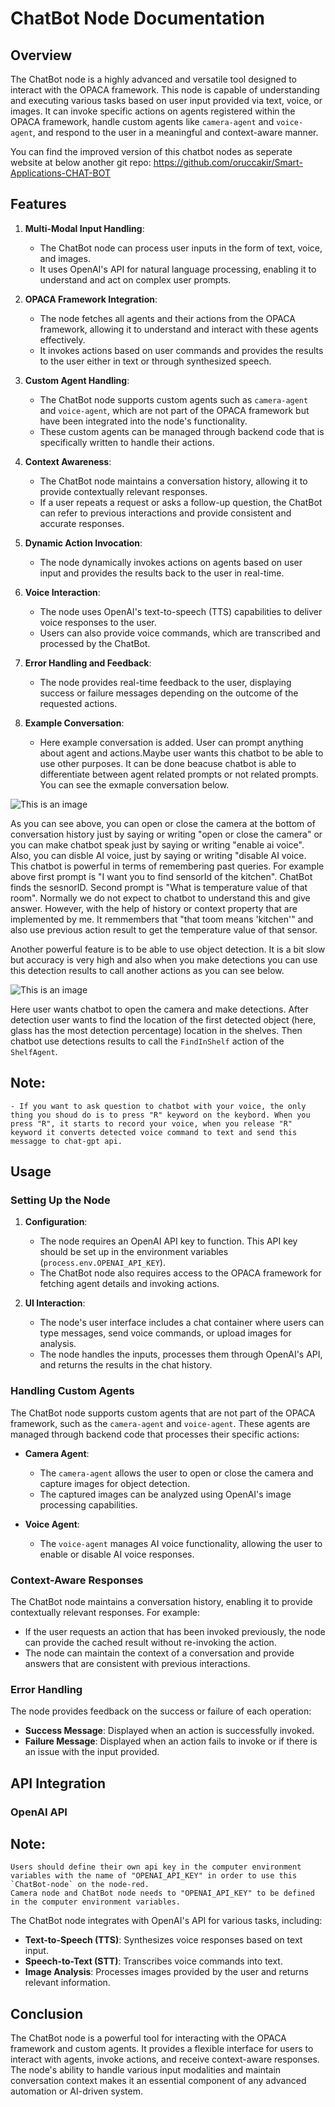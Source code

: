 
# ChatBot Node Documentation

## Overview

The ChatBot node is a highly advanced and versatile tool designed to interact with the OPACA framework. This node is capable of understanding and executing various tasks based on user input provided via text, voice, or images. It can invoke specific actions on agents registered within the OPACA framework, handle custom agents like `camera-agent` and `voice-agent`, and respond to the user in a meaningful and context-aware manner.

You can find the improved version of this chatbot nodes as seperate website at below another git repo:
    https://github.com/oruccakir/Smart-Applications-CHAT-BOT

## Features

1. **Multi-Modal Input Handling**: 
    - The ChatBot node can process user inputs in the form of text, voice, and images.
    - It uses OpenAI's API for natural language processing, enabling it to understand and act on complex user prompts.

2. **OPACA Framework Integration**: 
    - The node fetches all agents and their actions from the OPACA framework, allowing it to understand and interact with these agents effectively.
    - It invokes actions based on user commands and provides the results to the user either in text or through synthesized speech.

3. **Custom Agent Handling**: 
    - The ChatBot node supports custom agents such as `camera-agent` and `voice-agent`, which are not part of the OPACA framework but have been integrated into the node's functionality.
    - These custom agents can be managed through backend code that is specifically written to handle their actions.

4. **Context Awareness**: 
    - The ChatBot node maintains a conversation history, allowing it to provide contextually relevant responses.
    - If a user repeats a request or asks a follow-up question, the ChatBot can refer to previous interactions and provide consistent and accurate responses.

5. **Dynamic Action Invocation**: 
    - The node dynamically invokes actions on agents based on user input and provides the results back to the user in real-time.

6. **Voice Interaction**: 
    - The node uses OpenAI's text-to-speech (TTS) capabilities to deliver voice responses to the user.
    - Users can also provide voice commands, which are transcribed and processed by the ChatBot.

7. **Error Handling and Feedback**: 
    - The node provides real-time feedback to the user, displaying success or failure messages depending on the outcome of the requested actions.

8.  **Example Conversation**:
    - Here example conversation is added. User can prompt anything about agent and actions.Maybe user wants this chatbot to be able to use other purposes. It can be done beacuse chatbot is able to differentiate between agent related prompts or not related prompts. You can see the exmaple conversation below.

![This is an image](../resources/Images/chatbot_conversation.png)

As you can see above, you can open or close the camera at the bottom of conversation history just by saying or writing "open or close the camera" or you can make chatbot speak just by saying or writing "enable ai voice". Also, you can disble AI voice, just by saying or writing "disable AI voice.
This chatbot is powerful in terms of remembering past queries. For example above first prompt is "I want you to find sensorId of the kitchen". ChatBot finds the sesnorID.
Second prompt is "What is temperature value of that room". Normally we do not expect to chatbot to understand this and give answer. However, with the help of history or context property that are implemented by me. It remmembers that "that toom means 'kitchen'"  and also use previous action result to get the temperature value of that sensor.

Another powerful feature is to be able to use object detection. It is a bit slow but accuracy is very high and also when you make detections you can use this detection results to call another actions as you can see below.

![This is an image](../resources/Images/object_detection.png)

Here user wants chatbot to open the camera and make detections. After detection user wants to find the location of the first detected object (here, glass has the most detection percentage) location in the shelves. Then chatbot use detections results to call the `FindInShelf` action of the `ShelfAgent`.




## Note:
    - If you want to ask question to chatbot with your voice, the only thing you shoud do is to press "R" keyword on the keybord. When you press "R", it starts to record your voice, when you release "R" keyword it converts detected voice command to text and send this messagge to chat-gpt api. 


## Usage

### Setting Up the Node

1. **Configuration**:
    - The node requires an OpenAI API key to function. This API key should be set up in the environment variables (`process.env.OPENAI_API_KEY`).
    - The ChatBot node also requires access to the OPACA framework for fetching agent details and invoking actions.

2. **UI Interaction**:
    - The node's user interface includes a chat container where users can type messages, send voice commands, or upload images for analysis.
    - The node handles the inputs, processes them through OpenAI's API, and returns the results in the chat history.

### Handling Custom Agents

The ChatBot node supports custom agents that are not part of the OPACA framework, such as the `camera-agent` and `voice-agent`. These agents are managed through backend code that processes their specific actions:

- **Camera Agent**:
    - The `camera-agent` allows the user to open or close the camera and capture images for object detection.
    - The captured images can be analyzed using OpenAI's image processing capabilities.

- **Voice Agent**:
    - The `voice-agent` manages AI voice functionality, allowing the user to enable or disable AI voice responses.

### Context-Aware Responses

The ChatBot node maintains a conversation history, enabling it to provide contextually relevant responses. For example:

- If the user requests an action that has been invoked previously, the node can provide the cached result without re-invoking the action.
- The node can maintain the context of a conversation and provide answers that are consistent with previous interactions.

### Error Handling

The node provides feedback on the success or failure of each operation:

- **Success Message**: Displayed when an action is successfully invoked.
- **Failure Message**: Displayed when an action fails to invoke or if there is an issue with the input provided.

## API Integration

### OpenAI API

## Note:
    Users should define their own api key in the computer environment variables with the name of "OPENAI_API_KEY" in order to use this `ChatBot-node` on the node-red.
    Camera node and ChatBot node needs to "OPENAI_API_KEY" to be defined in the computer environment variables.

The ChatBot node integrates with OpenAI's API for various tasks, including:

- **Text-to-Speech (TTS)**: Synthesizes voice responses based on text input.
- **Speech-to-Text (STT)**: Transcribes voice commands into text.
- **Image Analysis**: Processes images provided by the user and returns relevant information.

## Conclusion

The ChatBot node is a powerful tool for interacting with the OPACA framework and custom agents. It provides a flexible interface for users to interact with agents, invoke actions, and receive context-aware responses. The node's ability to handle various input modalities and maintain conversation context makes it an essential component of any advanced automation or AI-driven system.
